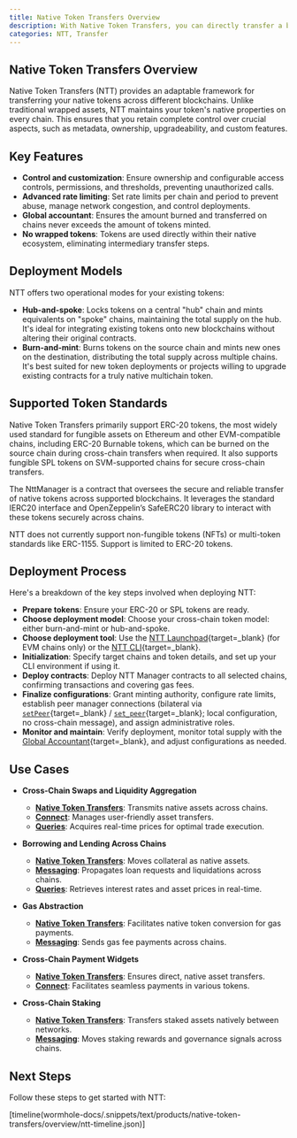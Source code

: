 ```yaml
---
title: Native Token Transfers Overview
description: With Native Token Transfers, you can directly transfer a blockchain's native assets across various connected networks.
categories: NTT, Transfer
---
```


## Native Token Transfers Overview

Native Token Transfers (NTT) provides an adaptable framework for transferring your native tokens across different blockchains. Unlike traditional wrapped assets, NTT maintains your token's native properties on every chain. This ensures that you retain complete control over crucial aspects, such as metadata, ownership, upgradeability, and custom features.

## Key Features

- **Control and customization**: Ensure ownership and configurable access controls, permissions, and thresholds, preventing unauthorized calls.
- **Advanced rate limiting**: Set rate limits per chain and period to prevent abuse, manage network congestion, and control deployments.
- **Global accountant**: Ensures the amount burned and transferred on chains never exceeds the amount of tokens minted.
- **No wrapped tokens**: Tokens are used directly within their native ecosystem, eliminating intermediary transfer steps.


## Deployment Models

NTT offers two operational modes for your existing tokens: 

- **Hub-and-spoke**: Locks tokens on a central "hub" chain and mints equivalents on "spoke" chains, maintaining the total supply on the hub. It's ideal for integrating existing tokens onto new blockchains without altering their original contracts.
- **Burn-and-mint**: Burns tokens on the source chain and mints new ones on the destination, distributing the total supply across multiple chains. It's best suited for new token deployments or projects willing to upgrade existing contracts for a truly native multichain token.

## Supported Token Standards

Native Token Transfers primarily support ERC-20 tokens, the most widely used standard for fungible assets on Ethereum and other EVM-compatible chains, including ERC-20 Burnable tokens, which can be burned on the source chain during cross-chain transfers when required. It also supports fungible SPL tokens on SVM-supported chains for secure cross-chain transfers.

The NttManager is a contract that oversees the secure and reliable transfer of native tokens across supported blockchains. It leverages the standard IERC20 interface and OpenZeppelin’s SafeERC20 library to interact with these tokens securely across chains.

NTT does not currently support non-fungible tokens (NFTs) or multi-token standards like ERC-1155. Support is limited to ERC-20 tokens.

## Deployment Process

Here's a breakdown of the key steps involved when deploying NTT:

- **Prepare tokens**: Ensure your ERC-20 or SPL tokens are ready.
- **Choose deployment model**: Choose your cross-chain token model: either burn-and-mint or hub-and-spoke.
- **Choose deployment tool**: Use the [NTT Launchpad](https://ntt.wormhole.com/){target=\_blank} (for EVM chains only) or the [NTT CLI](/docs/products/token-transfers/native-token-transfers/reference/cli-commands/){target=\_blank}.
- **Initialization**: Specify target chains and token details, and set up your CLI environment if using it.
- **Deploy contracts**: Deploy NTT Manager contracts to all selected chains, confirming transactions and covering gas fees.
- **Finalize configurations**: Grant minting authority, configure rate limits, establish peer manager connections (bilateral via [`setPeer`](/docs/products/token-transfers/native-token-transfers/reference/manager/evm/#setpeer){target=\_blank} / [`set_peer`](/docs/products/token-transfers/native-token-transfers/reference/manager/solana/#set_peer){target=\_blank}; local configuration, no cross-chain message), and assign administrative roles.
- **Monitor and maintain**: Verify deployment, monitor total supply with the [Global Accountant](/docs/products/token-transfers/native-token-transfers/concepts/security/#global-accountant){target=\_blank}, and adjust configurations as needed.

## Use Cases 

- **Cross-Chain Swaps and Liquidity Aggregation**

    - **[Native Token Transfers](/docs/products/token-transfers/native-token-transfers/get-started/)**: Transmits native assets across chains.
    - **[Connect](/docs/products/connect/overview/)**: Manages user-friendly asset transfers.
    - **[Queries](/docs/products/queries/overview/)**: Acquires real-time prices for optimal trade execution.

- **Borrowing and Lending Across Chains**

    - **[Native Token Transfers](/docs/products/token-transfers/native-token-transfers/get-started/)**: Moves collateral as native assets.
    - **[Messaging](/docs/products/messaging/overview/)**: Propagates loan requests and liquidations across chains.
    - **[Queries](/docs/products/queries/overview/)**: Retrieves interest rates and asset prices in real-time.

- **Gas Abstraction**

    - **[Native Token Transfers](/docs/products/token-transfers/native-token-transfers/get-started/)**: Facilitates native token conversion for gas payments.
    - **[Messaging](/docs/products/messaging/overview/)**: Sends gas fee payments across chains.

- **Cross-Chain Payment Widgets**

    - **[Native Token Transfers](/docs/products/token-transfers/native-token-transfers/get-started/)**: Ensures direct, native asset transfers.
    - **[Connect](/docs/products/connect/overview/)**: Facilitates seamless payments in various tokens.

- **Cross-Chain Staking**

    - **[Native Token Transfers](/docs/products/token-transfers/native-token-transfers/get-started/)**: Transfers staked assets natively between networks.
    - **[Messaging](/docs/products/messaging/overview/)**: Moves staking rewards and governance signals across chains.

## Next Steps

Follow these steps to get started with NTT:

[timeline(wormhole-docs/.snippets/text/products/native-token-transfers/overview/ntt-timeline.json)]
